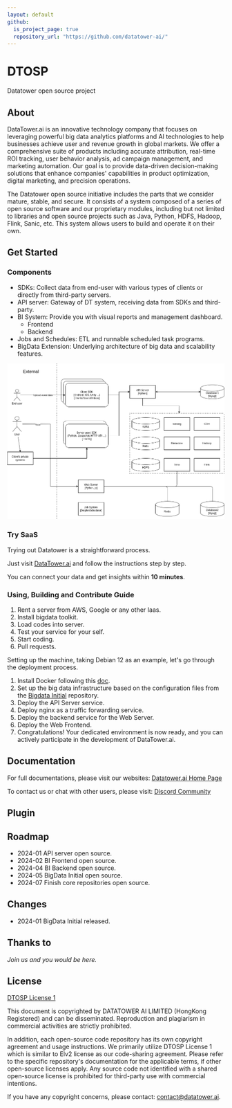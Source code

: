 ```yaml
---
layout: default
github:
  is_project_page: true
  repository_url: "https://github.com/datatower-ai/"
---
```


# DTOSP

Datatower open source project

## About

DataTower.ai is an innovative technology company that focuses on leveraging powerful big data analytics platforms and AI technologies to help businesses achieve user and revenue growth in global markets. We offer a comprehensive suite of products including accurate attribution, real-time ROI tracking, user behavior analysis, ad campaign management, and marketing automation. Our goal is to provide data-driven decision-making solutions that enhance companies' capabilities in product optimization, digital marketing, and precision operations.

The Datatower open source initiative includes the parts that we consider mature, stable, and secure. It consists of a system composed of a series of open source software and our proprietary modules, including but not limited to libraries and open source projects such as Java, Python, HDFS, Hadoop, Flink, Sanic, etc. This system allows users to build and operate it on their own.

## Get Started

### Components
* SDKs: Collect data from end-user with various types of clients or directly from third-party servers.
* API server: Gateway of DT system, receiving data from SDKs and third-party.
* BI System: Provide you with visual reports and management dashboard.
    * Frontend
    * Backend
* Jobs and Schedules: ETL and runnable scheduled task programs.
* BigData Extension: Underlying architecture of big data and scalability features.

<img src="./diagrams/dt.typefromweb.app.diagrams.net.drawio.png" alt="drawing" width="800"/>


### Try SaaS

Trying out Datatower is a straightforward process.

Just visit [DataTower.ai](https://datatower.ai/) and follow the instructions step by step.

You can connect your data and get insights within **10 minutes**.

### Using, Building and Contribute Guide

1. Rent a server from AWS, Google or any other Iaas.
2. Install bigdata toolkit.
3. Load codes into server.
4. Test your service for your self.
5. Start coding.
6. Pull requests.

Setting up the machine, taking Debian 12 as an example, let's go through the deployment process.

1. Install Docker following this [doc](https://docs.docker.com/engine/install/debian/).
2. Set up the big data infrastructure based on the configuration files from the [Bigdata Initial](https://github.com/datatower-ai/bigdata-initial) repository.
3. Deploy the API Server service.
4. Deploy nginx as a traffic forwarding service.
5. Deploy the backend service for the Web Server.
6. Deploy the Web Frontend.
7. Congratulations! Your dedicated environment is now ready, and you can actively participate in the development of DataTower.ai.

## Documentation

For full documentations, please visit our websites:
[Datatower.ai Home Page](https://datatower.ai/)

To contact us or chat with other users, please visit:
[Discord Community](https://discord.gg/bRVZ64EVVV)

## Plugin

## Roadmap

* 2024-01 API server open source.
* 2024-02 BI Frontend open source.
* 2024-04 BI Backend open source.
* 2024-05 BigData Initial open source.
* 2024-07 Finish core repositories open source.

## Changes

* 2024-01 BigData Initial released.

## Thanks to

*Join us and you would be here.*

## License

[DTOSP License 1](https://datatower-ai.github.io/license)

This document is copyrighted by DATATOWER AI LIMITED (HongKong Registered) and can be disseminated. Reproduction and plagiarism in commercial activities are strictly prohibited.

In addition, each open-source code repository has its own copyright agreement and usage instructions. We primarily utilize DTOSP License 1 which is similar to Elv2 license as our code-sharing agreement.
Please refer to the specific repository's documentation for the applicable terms, if other open-source licenses apply.
Any source code not identified with a shared open-source license is prohibited for third-party use with commercial intentions.

If you have any copyright concerns, please contact: contact@datatower.ai.

